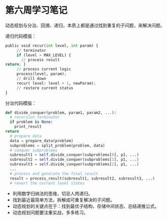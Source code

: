 # 第六周学习笔记

动态规划与分治、回溯、递归，本质上都是通过找到重复的子问题，来解决问题。

递归代码模版：

``` py
public void recur(int level, int param) {
     // terminator
     if (level > MAX_LEVEL) {
       // process result
return; }
     // process current logic
     process(level, param);
     // drill down
     recur( level: level + 1, newParam);
     // restore current status
}
```

分治代码模版：

``` py
def divide_conquer(problem, param1, param2, ...):
  # recursion terminator
  if problem is None:
    print_result
return
  # prepare data
  data = prepare_data(problem)
  subproblems = split_problem(problem, data)
  # conquer subproblems
  subresult1 = self.divide_conquer(subproblems[0], p1, ...)
  subresult2 = self.divide_conquer(subproblems[1], p1, ...)
  subresult3 = self.divide_conquer(subproblems[2], p1, ...)
  ...
  # process and generate the final result
  result = process_result(subresult1, subresult2, subresult3, ...)
  # revert the current level states
```

- 利用数学归纳法的思维，切忌人肉递归。
- 找到最近最简单方法，拆解成可重复解决的子问题。
- 动态规划的关键点在于：找到最优子结构、存储中间状态、总结递推公式。
- 动态规划问题要注重实战，多多练习。